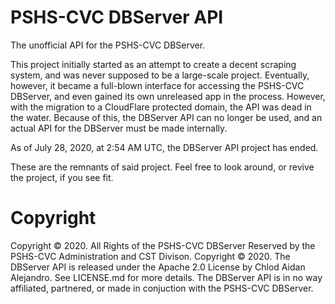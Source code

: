 # PSHS-CVC DBServer API
The unofficial API for the PSHS-CVC DBServer.

This project initially started as an attempt to create a decent scraping system, and was never supposed to be a large-scale project. Eventually, however, it became a full-blown interface for accessing the PSHS-CVC DBServer, and even gained its own unreleased app in the process. However, with the migration to a CloudFlare protected domain, the API was dead in the water. Because of this, the DBServer API can no longer be used, and an actual API for the DBServer must be made internally.

As of July 28, 2020, at 2:54 AM UTC, the DBServer API project has ended.

These are the remnants of said project. Feel free to look around, or revive the project, if you see fit.

# Copyright
Copyright © 2020. All Rights of the PSHS-CVC DBServer Reserved by the PSHS-CVC Administration and CST Divison.
Copyright © 2020. The DBServer API is released under the Apache 2.0 License by Chlod Aidan Alejandro. See LICENSE.md for more details.
The DBServer API is in no way affiliated, partnered, or made in conjuction with the PSHS-CVC DBServer.

